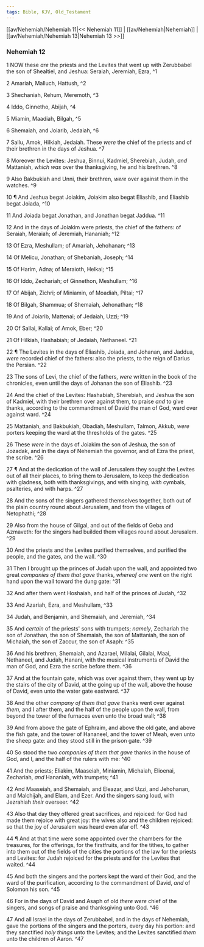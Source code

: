 ```yaml
---
tags: Bible, KJV, Old_Testament
---
```


[[av/Nehemiah/Nehemiah 11|<< Nehemiah 11]] | [[av/Nehemiah|Nehemiah]] | [[av/Nehemiah/Nehemiah 13|Nehemiah 13 >>]]

### Nehemiah 12

1 NOW these _are_ the priests and the Levites that went up with Zerubbabel the son of Shealtiel, and Jeshua: Seraiah, Jeremiah, Ezra, ^1

2 Amariah, Malluch, Hattush, ^2

3 Shechaniah, Rehum, Meremoth, ^3

4 Iddo, Ginnetho, Abijah, ^4

5 Miamin, Maadiah, Bilgah, ^5

6 Shemaiah, and Joiarib, Jedaiah, ^6

7 Sallu, Amok, Hilkiah, Jedaiah. These _were_ the chief of the priests and of their brethren in the days of Jeshua. ^7

8 Moreover the Levites: Jeshua, Binnui, Kadmiel, Sherebiah, Judah, _and_ Mattaniah, _which_ _was_ over the thanksgiving, he and his brethren. ^8

9 Also Bakbukiah and Unni, their brethren, _were_ over against them in the watches. ^9

10 ¶ And Jeshua begat Joiakim, Joiakim also begat Eliashib, and Eliashib begat Joiada, ^10

11 And Joiada begat Jonathan, and Jonathan begat Jaddua. ^11

12 And in the days of Joiakim were priests, the chief of the fathers: of Seraiah, Meraiah; of Jeremiah, Hananiah; ^12

13 Of Ezra, Meshullam; of Amariah, Jehohanan; ^13

14 Of Melicu, Jonathan; of Shebaniah, Joseph; ^14

15 Of Harim, Adna; of Meraioth, Helkai; ^15

16 Of Iddo, Zechariah; of Ginnethon, Meshullam; ^16

17 Of Abijah, Zichri; of Miniamin, of Moadiah, Piltai; ^17

18 Of Bilgah, Shammua; of Shemaiah, Jehonathan; ^18

19 And of Joiarib, Mattenai; of Jedaiah, Uzzi; ^19

20 Of Sallai, Kallai; of Amok, Eber; ^20

21 Of Hilkiah, Hashabiah; of Jedaiah, Nethaneel. ^21

22 ¶ The Levites in the days of Eliashib, Joiada, and Johanan, and Jaddua, _were_ recorded chief of the fathers: also the priests, to the reign of Darius the Persian. ^22

23 The sons of Levi, the chief of the fathers, _were_ written in the book of the chronicles, even until the days of Johanan the son of Eliashib. ^23

24 And the chief of the Levites: Hashabiah, Sherebiah, and Jeshua the son of Kadmiel, with their brethren over against them, to praise _and_ to give thanks, according to the commandment of David the man of God, ward over against ward. ^24

25 Mattaniah, and Bakbukiah, Obadiah, Meshullam, Talmon, Akkub, _were_ porters keeping the ward at the thresholds of the gates. ^25

26 These _were_ in the days of Joiakim the son of Jeshua, the son of Jozadak, and in the days of Nehemiah the governor, and of Ezra the priest, the scribe. ^26

27 ¶ And at the dedication of the wall of Jerusalem they sought the Levites out of all their places, to bring them to Jerusalem, to keep the dedication with gladness, both with thanksgivings, and with singing, _with_ cymbals, psalteries, and with harps. ^27

28 And the sons of the singers gathered themselves together, both out of the plain country round about Jerusalem, and from the villages of Netophathi; ^28

29 Also from the house of Gilgal, and out of the fields of Geba and Azmaveth: for the singers had builded them villages round about Jerusalem. ^29

30 And the priests and the Levites purified themselves, and purified the people, and the gates, and the wall. ^30

31 Then I brought up the princes of Judah upon the wall, and appointed two great _companies_ _of_ _them_ _that_ _gave_ thanks, _whereof_ _one_ went on the right hand upon the wall toward the dung gate: ^31

32 And after them went Hoshaiah, and half of the princes of Judah, ^32

33 And Azariah, Ezra, and Meshullam, ^33

34 Judah, and Benjamin, and Shemaiah, and Jeremiah, ^34

35 And _certain_ of the priests' sons with trumpets; _namely_, Zechariah the son of Jonathan, the son of Shemaiah, the son of Mattaniah, the son of Michaiah, the son of Zaccur, the son of Asaph: ^35

36 And his brethren, Shemaiah, and Azarael, Milalai, Gilalai, Maai, Nethaneel, and Judah, Hanani, with the musical instruments of David the man of God, and Ezra the scribe before them. ^36

37 And at the fountain gate, which was over against them, they went up by the stairs of the city of David, at the going up of the wall, above the house of David, even unto the water gate eastward. ^37

38 And the other _company_ _of_ _them_ _that_ _gave_ thanks went over against _them_, and I after them, and the half of the people upon the wall, from beyond the tower of the furnaces even unto the broad wall; ^38

39 And from above the gate of Ephraim, and above the old gate, and above the fish gate, and the tower of Hananeel, and the tower of Meah, even unto the sheep gate: and they stood still in the prison gate. ^39

40 So stood the two _companies_ _of_ _them_ _that_ _gave_ thanks in the house of God, and I, and the half of the rulers with me: ^40

41 And the priests; Eliakim, Maaseiah, Miniamin, Michaiah, Elioenai, Zechariah, _and_ Hananiah, with trumpets; ^41

42 And Maaseiah, and Shemaiah, and Eleazar, and Uzzi, and Jehohanan, and Malchijah, and Elam, and Ezer. And the singers sang loud, with Jezrahiah _their_ overseer. ^42

43 Also that day they offered great sacrifices, and rejoiced: for God had made them rejoice with great joy: the wives also and the children rejoiced: so that the joy of Jerusalem was heard even afar off. ^43

44 ¶ And at that time were some appointed over the chambers for the treasures, for the offerings, for the firstfruits, and for the tithes, to gather into them out of the fields of the cities the portions of the law for the priests and Levites: for Judah rejoiced for the priests and for the Levites that waited. ^44

45 And both the singers and the porters kept the ward of their God, and the ward of the purification, according to the commandment of David, _and_ of Solomon his son. ^45

46 For in the days of David and Asaph of old _there_ _were_ chief of the singers, and songs of praise and thanksgiving unto God. ^46

47 And all Israel in the days of Zerubbabel, and in the days of Nehemiah, gave the portions of the singers and the porters, every day his portion: and they sanctified _holy_ _things_ unto the Levites; and the Levites sanctified _them_ unto the children of Aaron. ^47
